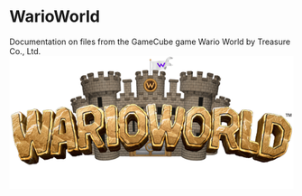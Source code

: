 # WarioWorld
Documentation on files from the GameCube game Wario World by Treasure Co., Ltd.
![t](https://github.com/Zen64/WarioWorld/blob/master/WarioWorld.png?raw=true)
